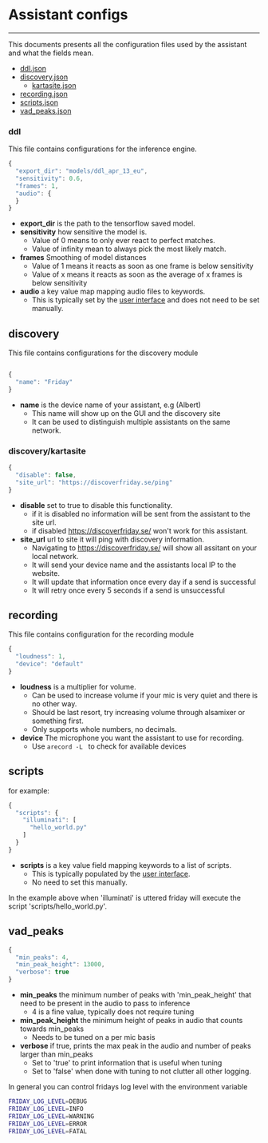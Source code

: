 # Assistant configs
---

This documents presents all the configuration files used by the assistant and what the fields mean.

- [ddl.json](#ddl)
- [discovery.json](#discovery)
  - [kartasite.json](#kartasite)
- [recording.json](#recording)
- [scripts.json](#scripts)
- [vad_peaks.json](#vad_peaks)

### ddl 

This file contains configurations for the inference engine.

```javascript
{
  "export_dir": "models/ddl_apr_13_eu",
  "sensitivity": 0.6,
  "frames": 1,
  "audio": {
  }
}
```

- **export_dir** is the path to the tensorflow saved model.
- **sensitivity** how sensitive the model is.
  - Value of 0 means to only ever react to perfect matches.
  - Value of infinity mean to always pick the most likely match. 
- **frames** Smoothing of model distances
  - Value of 1 means it reacts as soon as one frame is below sensitivity
  - Value of x means it reacts as soon as the average of x frames is below sensitivity
- **audio** a key value map mapping audio files to keywords.
  - This is typically set by the [user interface](../web/becky) and does not need to be set manually.


## discovery

This file contains configurations for the discovery module

```javascript

{
  "name": "Friday"
}
```

- **name** is the device name of your assistant, e.g (Albert)
  - This name will show up on the GUI and the discovery site
  - It can be used to distinguish multiple assistants on the same network.

### discovery/kartasite


```javascript
{
  "disable": false,
  "site_url": "https://discoverfriday.se/ping"
}
```


- **disable** set to true to disable this functionality.
  - if it is disabled no information will be sent from the assistant to the site url.
  - if disabled https://discoverfriday.se/ won't work for this assistant.
- **site_url** url to site it will ping with discovery information.
  - Navigating to https://discoverfriday.se/ will show all assitant on your local network. 
  - It will send your device name and the assistants local IP to the website.
  - It will update that information once every day if a send is successful 
  - It will retry once every 5 seconds if a send is unsuccessful 



## recording

This file contains configuration for the recording module

```javascript
{
  "loudness": 1,
  "device": "default"
}
```

- **loudness** is a multiplier for volume. 
  - Can be used to increase volume if your mic is very quiet and there is no other way.
  - Should be last resort, try increasing volume through alsamixer or something first.
  - Only supports whole numbers, no decimals.
- **device** The microphone you want the assistant to use for recording. 
  - Use ``arecord -L `` to check for available devices


## scripts

for example:

```javascript
{
  "scripts": {
    "illuminati": [
      "hello_world.py"
    ]
  }
}

```

- **scripts** is a key value field mapping keywords to a list of scripts.
  - This is typically populated by the [user interface](../web/becky).
  - No need to set this manually.

In the example above when 'illuminati' is uttered friday will execute the script 'scripts/hello_world.py'.


## vad_peaks

```javascript
{
  "min_peaks": 4,
  "min_peak_height": 13000,
  "verbose": true
}
```

- **min_peaks** the minimum number of peaks with 'min_peak_height' that need to be present in the audio to pass to inference
  - 4 is a fine value, typically does not require tuning
- **min_peak_height** the minimum height of peaks in audio that counts towards min_peaks
  - Needs to be tuned on a per mic basis
- **verbose** if true, prints the max peak in the audio and number of peaks larger than min_peaks
  - Set to 'true' to print information that is useful when tuning
  - Set to 'false' when done with tuning to not clutter all other logging.



In general you can control fridays log level with the environment variable

```bash
FRIDAY_LOG_LEVEL=DEBUG
FRIDAY_LOG_LEVEL=INFO
FRIDAY_LOG_LEVEL=WARNING
FRIDAY_LOG_LEVEL=ERROR
FRIDAY_LOG_LEVEL=FATAL
```
